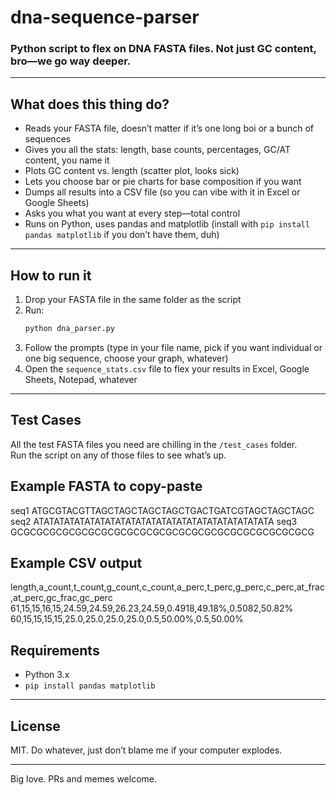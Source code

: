 # dna-sequence-parser

### Python script to flex on DNA FASTA files. Not just GC content, bro—we go way deeper.

---

## What does this thing do?

- Reads your FASTA file, doesn’t matter if it’s one long boi or a bunch of sequences
- Gives you all the stats: length, base counts, percentages, GC/AT content, you name it
- Plots GC content vs. length (scatter plot, looks sick)
- Lets you choose bar or pie charts for base composition if you want
- Dumps all results into a CSV file (so you can vibe with it in Excel or Google Sheets)
- Asks you what you want at every step—total control
- Runs on Python, uses pandas and matplotlib (install with `pip install pandas matplotlib` if you don’t have them, duh)

---

## How to run it

1. Drop your FASTA file in the same folder as the script
2. Run:
    ```bash
    python dna_parser.py
    ```
3. Follow the prompts (type in your file name, pick if you want individual or one big sequence, choose your graph, whatever)
4. Open the `sequence_stats.csv` file to flex your results in Excel, Google Sheets, Notepad, whatever

---

## Test Cases

All the test FASTA files you need are chilling in the `/test_cases` folder.  
Run the script on any of those files to see what’s up.  


## Example FASTA to copy-paste

seq1
ATGCGTACGTTAGCTAGCTAGCTAGCTGACTGATCGTAGCTAGCTAGC
seq2
ATATATATATATATATATATATATATATATATATATATATATATATA
seq3
GCGCGCGCGCGCGCGCGCGCGCGCGCGCGCGCGCGCGCGCGCGCGCG


## Example CSV output

length,a_count,t_count,g_count,c_count,a_perc,t_perc,g_perc,c_perc,at_frac,at_perc,gc_frac,gc_perc
61,15,15,16,15,24.59,24.59,26.23,24.59,0.4918,49.18%,0.5082,50.82%
60,15,15,15,15,25.0,25.0,25.0,25.0,0.5,50.00%,0.5,50.00%

## Requirements

- Python 3.x
- `pip install pandas matplotlib`

---

## License

MIT. Do whatever, just don’t blame me if your computer explodes.

---

Big love. PRs and memes welcome.



